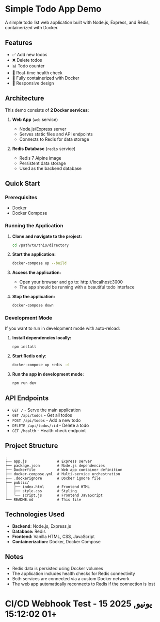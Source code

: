 # Simple Todo App Demo

A simple todo list web application built with Node.js, Express, and Redis, containerized with Docker.

## Features

- ✅ Add new todos
- ❌ Delete todos
- 📊 Todo counter
- 🔄 Real-time health check
- 🐳 Fully containerized with Docker
- 📱 Responsive design

## Architecture

This demo consists of **2 Docker services**:

1. **Web App** (`web` service)
   - Node.js/Express server
   - Serves static files and API endpoints
   - Connects to Redis for data storage

2. **Redis Database** (`redis` service)
   - Redis 7 Alpine image
   - Persistent data storage
   - Used as the backend database

## Quick Start

### Prerequisites
- Docker
- Docker Compose

### Running the Application

1. **Clone and navigate to the project:**
   ```bash
   cd /path/to/this/directory
   ```

2. **Start the application:**
   ```bash
   docker-compose up --build
   ```

3. **Access the application:**
   - Open your browser and go to: http://localhost:3000
   - The app should be running with a beautiful todo interface

4. **Stop the application:**
   ```bash
   docker-compose down
   ```

### Development Mode

If you want to run in development mode with auto-reload:

1. **Install dependencies locally:**
   ```bash
   npm install
   ```

2. **Start Redis only:**
   ```bash
   docker-compose up redis -d
   ```

3. **Run the app in development mode:**
   ```bash
   npm run dev
   ```

## API Endpoints

- `GET /` - Serve the main application
- `GET /api/todos` - Get all todos
- `POST /api/todos` - Add a new todo
- `DELETE /api/todos/:id` - Delete a todo
- `GET /health` - Health check endpoint

## Project Structure

```
.
├── app.js              # Express server
├── package.json        # Node.js dependencies
├── Dockerfile          # Web app container definition
├── docker-compose.yml  # Multi-service orchestration
├── .dockerignore       # Docker ignore file
├── public/
│   ├── index.html      # Frontend HTML
│   ├── style.css       # Styling
│   └── script.js       # Frontend JavaScript
└── README.md           # This file
```

## Technologies Used

- **Backend:** Node.js, Express.js
- **Database:** Redis
- **Frontend:** Vanilla HTML, CSS, JavaScript
- **Containerization:** Docker, Docker Compose

## Notes

- Redis data is persisted using Docker volumes
- The application includes health checks for Redis connectivity
- Both services are connected via a custom Docker network
- The web app automatically reconnects to Redis if the connection is lost
# CI/CD Webhook Test - 15 يونيو, 2025 +01 15:12:02
